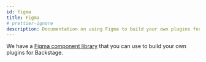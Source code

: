 ```yaml
---
id: figma
title: Figma
# prettier-ignore
description: Documentation on using Figma to build your own plugins for Backstage
---
```


We have a [Figma component library](https://www.figma.com/@backstage) that you
can use to build your own plugins for Backstage.
